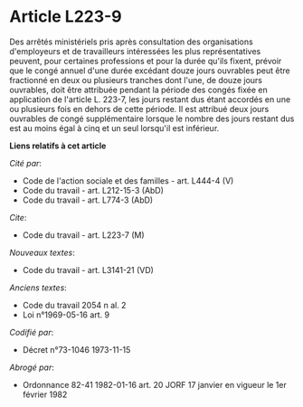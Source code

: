# Article L223-9

Des arrêtés ministériels pris après consultation des organisations d'employeurs et de travailleurs intéressées les plus
représentatives peuvent, pour certaines professions et pour la durée qu'ils fixent, prévoir que le congé annuel d'une durée
excédant douze jours ouvrables peut être fractionné en deux ou plusieurs tranches dont l'une, de douze jours ouvrables, doit
être attribuée pendant la période des congés fixée en application de l'article L. 223-7, les jours restant dus étant accordés
en une ou plusieurs fois en dehors de cette période. Il est attribué deux jours ouvrables de congé supplémentaire lorsque le
nombre des jours restant dus est au moins égal à cinq et un seul lorsqu'il est inférieur.

**Liens relatifs à cet article**

_Cité par_:

  - Code de l'action sociale et des familles - art. L444-4 (V)
  - Code du travail - art. L212-15-3 (AbD)
  - Code du travail - art. L774-3 (AbD)

_Cite_:

  - Code du travail - art. L223-7 (M)

_Nouveaux textes_:

  - Code du travail - art. L3141-21 (VD)

_Anciens textes_:

  - Code du travail 2054 n al. 2
  - Loi n°1969-05-16 art. 9

_Codifié par_:

  - Décret n°73-1046 1973-11-15

_Abrogé par_:

  - Ordonnance 82-41 1982-01-16 art. 20 JORF 17 janvier en vigueur le 1er février 1982
